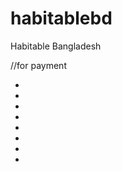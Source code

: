 # habitablebd
Habitable Bangladesh




//for  payment
<ul class="payment-card">
<li><a title="American Express" href="https://www.americanexpress.com/"><i class="fa fa-cc-amex"></i></a></li>
<li><a title="Mastercard" href="https://www.mastercard.us/en-us.html"><i class="fa fa-cc-mastercard"></i></a></li>
<li><a title="Visa" href="https://usa.visa.com/"><i class="fa fa-cc-visa"></i></a></li>
<li><a title="Paypal " href="https://www.paypal.com/"><i class="fa fa-cc-paypal "></i></a></li>
<li><a title="Diners Club" href="https://www.dinersclub.com/"><i class="fa fa-cc-diners-club"></i></a></li>
<li><a title="Discover Card" href="https://www.discover.com/"><i class="fa fa-cc-discover"></i></a></li>
<li><a title="Stripe" href="https://stripe.com/"><i class="fa fa-cc-stripe"></i></a></li>
<li><a title="JCB" href="https://www.global.jcb/en/index.html"><i class="fa fa-cc-jcb"></i></a></li>
</ul>
